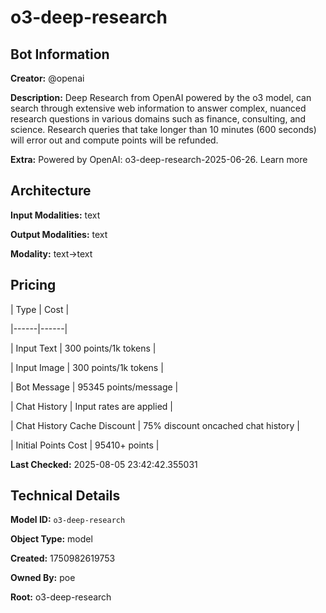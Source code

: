 # o3-deep-research

## Bot Information

**Creator:** @openai

**Description:** Deep Research from OpenAI powered by the o3 model, can search through extensive web information to answer complex, nuanced research questions in various domains such as finance, consulting, and science. Research queries that take longer than 10 minutes (600 seconds) will error out and compute points will be refunded.

**Extra:** Powered by OpenAI: o3-deep-research-2025-06-26. Learn more


## Architecture

**Input Modalities:** text

**Output Modalities:** text

**Modality:** text->text


## Pricing

| Type | Cost |

|------|------|

| Input Text | 300 points/1k tokens |

| Input Image | 300 points/1k tokens |

| Bot Message | 95345 points/message |

| Chat History | Input rates are applied |

| Chat History Cache Discount | 75% discount oncached chat history |

| Initial Points Cost | 95410+ points |


**Last Checked:** 2025-08-05 23:42:42.355031


## Technical Details

**Model ID:** `o3-deep-research`

**Object Type:** model

**Created:** 1750982619753

**Owned By:** poe

**Root:** o3-deep-research
